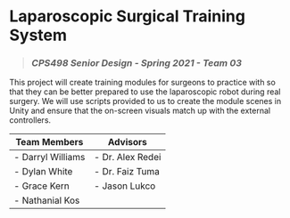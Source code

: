 # Laparoscopic Surgical Training System
> ### _CPS498 Senior Design - Spring 2021 - Team 03_

This project will create training modules for surgeons to practice with so that they can be better prepared to use the laparoscopic robot during real surgery.
We will use scripts provided to us to create the module scenes in Unity and ensure that the on-screen visuals match up with the external controllers. 

|   Team Members    |     Advisors     |
| ----------------- | ---------------- |
| - Darryl Williams | - Dr. Alex Redei |
| - Dylan White     | - Dr. Faiz Tuma  |
| - Grace Kern      | - Jason Lukco    |
| - Nathanial Kos   |


